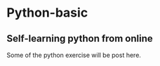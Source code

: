 # Python-basic
<h2>Self-learning python from online</h2>
<p>Some of the python exercise will be post here.</p>
